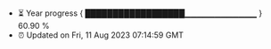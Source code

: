 - ⏳ Year progress { ██████████████████▁▁▁▁▁▁▁▁▁▁▁▁ } 60.90 %
- ⏰ Updated on Fri, 11 Aug 2023 07:14:59 GMT

